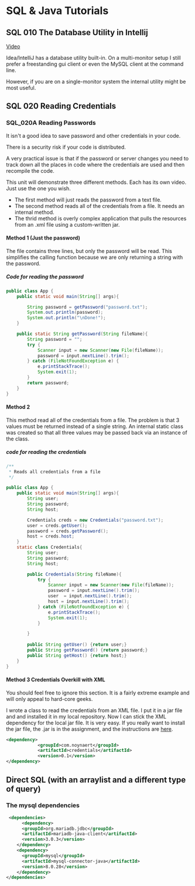 # SQL & Java Tutorials
## SQL 010 The Database Utility in Intellij

[Video](https://mwsu.hosted.panopto.com/Panopto/Pages/Viewer.aspx?id=aff17ae2-57a7-49eb-b144-ae3f002a12de)

Idea/IntelliJ has a database utility built-in.  On a multi-monitor setup I still prefer a freestanding gui client or even the MySQL client at the command line.

However, if you are on a single-monitor system the internal utility might be most useful.

## SQL 020 Reading Credentials

### SQL_020A Reading Passwords

It isn't a good idea to save password and other credentials in your code.  

There is a security risk if your code is distributed.  

A very practical issue is that if the password or server changes you need to track down
all the places in code where the credentials are used and then recompile the code.

This unit will demonstrate three different methods. Each has its own video.  Just use the one you wish.

* The first method will just reads the password from a text file.
* The second method reads all of the credentials from a file.  It needs an internal method.
* The thrid method is overly complex application that pulls the resources from an .xml file using a custom-written jar.

#### Method 1 (Just the password)

The file contains three lines, but only the password will be read.  This simplifies the
calling function because we are only returning a string with the password.

##### Code for reading the password

```java
public class App {
    public static void main(String[] args){

        String password = getPassword("password.txt");
        System.out.println(password);
        System.out.println("\nDone!");
    }

    public static String getPassword(String fileName){
        String password = "";
        try {
            Scanner input = new Scanner(new File(fileName));
            password = input.nextLine().trim();
        } catch (FileNotFoundException e) {
            e.printStackTrace();
            System.exit(1);
        }
        return password;
    }
}
```

#### Method 2

This method read all of the credentials from a file.  The problem is that 3 values
must be returned instead of a single string.  An internal static class was created
so that all three values may be passed back via an instance of the class.
##### code for reading the credentials

```java
/**
 * Reads all credentials from a file
 */

public class App {
    public static void main(String[] args){
        String user;
        String password;
        String host;

        Credentials creds = new Credentials("password.txt");
        user = creds.getUser();
        password = creds.getPassword();
        host = creds.host;
    }
    static class Credentials{
        String user;
        String password;
        String host;

        public Credentials(String fileName){
            try {
                Scanner input = new Scanner(new File(fileName));
                password = input.nextLine().trim();
                user  = input.nextLine().trim();
                host = input.nextLine().trim();
            } catch (FileNotFoundException e) {
                e.printStackTrace();
                System.exit(1);
            }

        }
        
        public String getUser() {return user;}
        public String getPassword() {return password;}
        public String getHost() {return host;}
    }
}

```
#### Method 3 Credentials Overkill with XML

You should feel free to ignore this section.  It is  a fairly extreme example and will only appeal to hard-core geeks.

I wrote a class to read the credentials from an XML file.  I put it in a jar file and and installed it in my local repository.  Now I can stick the XML dependency for the local jar file.  It is very easy.  If you really want to install 
the jar file, the .jar is in the assignment, and the instructions are [here](https://github.com/noynaert/csc346handouts/blob/main/01_DataExchange/sourceCode/sqlCredentialsInXML/installCredentials.md).

```xml
<dependency>
            <groupId>com.noynaert</groupId>
            <artifactId>credentials</artifactId>
            <version>0.1</version>
</dependency>
```

## Direct SQL (with an arraylist and a different type of query)

### The mysql dependencies 

```xml
 <dependencies>
      <dependency>
      <groupId>org.mariadb.jdbc</groupId>
      <artifactId>mariadb-java-client</artifactId>
      <version>3.0.3</version>
    </dependency>
    <dependency>
      <groupId>mysql</groupId>
      <artifactId>mysql-connector-java</artifactId>
      <version>8.0.28</version>
    </dependency>
</dependencies>
```
